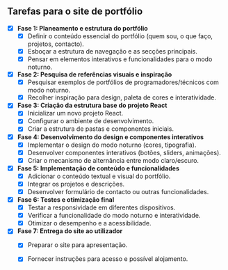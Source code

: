 ## Tarefas para o site de portfólio

- [x] **Fase 1: Planeamento e estrutura do portfólio**
  - [x] Definir o conteúdo essencial do portfólio (quem sou, o que faço, projetos, contacto).
  - [x] Esboçar a estrutura de navegação e as secções principais.
  - [x] Pensar em elementos interativos e funcionalidades para o modo noturno.

- [x] **Fase 2: Pesquisa de referências visuais e inspiração**
  - [x] Pesquisar exemplos de portfólios de programadores/técnicos com modo noturno.
  - [x] Recolher inspiração para design, paleta de cores e interatividade.

- [x] **Fase 3: Criação da estrutura base do projeto React**
  - [x] Inicializar um novo projeto React.
  - [x] Configurar o ambiente de desenvolvimento.
  - [x] Criar a estrutura de pastas e componentes iniciais.

- [x] **Fase 4: Desenvolvimento do design e componentes interativos**
  - [x] Implementar o design do modo noturno (cores, tipografia).
  - [x] Desenvolver componentes interativos (botões, sliders, animações).
  - [x] Criar o mecanismo de alternância entre modo claro/escuro.

- [x] **Fase 5: Implementação de conteúdo e funcionalidades**
  - [x] Adicionar o conteúdo textual e visual do portfólio.
  - [x] Integrar os projetos e descrições.
  - [x] Desenvolver formulário de contacto ou outras funcionalidades.

- [x] **Fase 6: Testes e otimização final**
  - [x] Testar a responsividade em diferentes dispositivos.
  - [x] Verificar a funcionalidade do modo noturno e interatividade.
  - [x] Otimizar o desempenho e a acessibilidade.

- [x] **Fase 7: Entrega do site ao utilizador**
  - [x] Preparar o site para apresentação.
  - [x] Fornecer instruções para acesso e possível alojamento.

